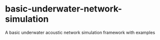 # basic-underwater-network-simulation
A basic underwater acoustic network simulation framework with examples
